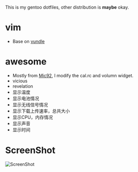 This is my gentoo dotfiles, other distribution is **maybe** okay.

# vim

* Base on [vundle](https://github.com/gmarik/vundle)

# awesome

* Mostly from [Mic92](https://github.com/Mic92/awesome-dotfiles), I modify the cal.rc and volumn widget.
* vicious
* revelation
* 显示温度
* 显示电池情况
* 显示无线信号情况
* 显示下载上传速率，总共大小
* 显示CPU，内存情况
* 显示声音
* 显示时间

# ScreenShot

![ScreenShot](https://github.com/jinleileiking/DotFiles/raw/master/awesome_screenshot.png)
